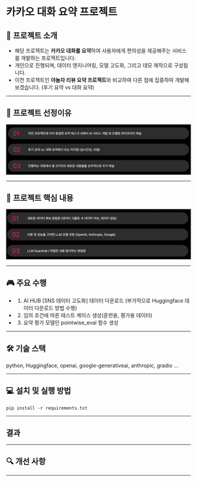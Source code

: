 # 카카오 대화 요약 프로젝트
## 📌 프로젝트 소개
- 해당 프로젝트는 **카카오 대화를 요약**하여 사용자에게 편의성을 제공해주는 서비스를 개발하는 프로젝트입니다.
- 개인으로 진행되며, 데이터 엔지니어링, 모델 고도화, 그리고 데모 제작으로 구성됩니다.
- 이전 프로젝트인 **야놀자 리뷰 요약 프로젝트**와 비교하여 다른 점에 집중하여 개발해보겠습니다. (후기 요약 vs 대화 요약)

---
## 🌟 프로젝트 선정이유
![alt text](images/project.png)

---
## 📁 프로젝트 핵심 내용
![alt text](images/content.png)

---
## 🎮 주요 수행
- 1. AI HUB [SNS 데이터 고도화] 데이터 다운로드 (부가적으로 Huggingface 데이터 다운로드 방법 수행)
- 2. 임의 조건에 따른 테스트 케이스 생성(훈련용, 평가용 데이터)
- 3. 요약 평가 모델인 pointwise_eval 함수 생성

---
## 🛠 기술 스택
python, Huggingface, openai, google-generativeai, anthropic, gradio ... 

---
## 💻 설치 및 실행 방법
```
pip install -r requirements.txt
```

---
## 결과


---
## 🔍 개선 사항

---